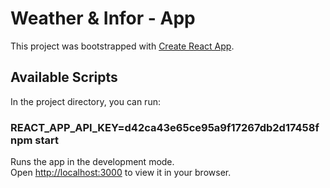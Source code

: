 # Weather & Infor - App 

This project was bootstrapped with [Create React App](https://github.com/facebook/create-react-app).

## Available Scripts

In the project directory, you can run:

### REACT_APP_API_KEY=d42ca43e65ce95a9f17267db2d17458f npm start 

Runs the app in the development mode.\
Open [http://localhost:3000](http://localhost:3000) to view it in your browser.


